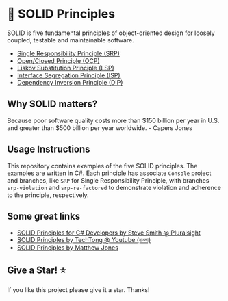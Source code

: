 # 🧱 SOLID Principles
SOLID is five fundamental principles of object-oriented design for loosely coupled, testable and maintainable software.

* [Single Responsibility Principle (SRP)](https://github.com/ramzan-ali-suzan/SOLID/tree/master/SRP)
* [Open/Closed Principle (OCP)](https://github.com/ramzan-ali-suzan/SOLID/tree/master/OCP)
* [Liskov Substitution Principle (LSP)](https://github.com/ramzan-ali-suzan/SOLID/tree/master/LSP)
* [Interface Segregation Principle (ISP)](https://github.com/ramzan-ali-suzan/SOLID/tree/master/ISP)
* [Dependency Inversion Principle (DIP)](https://github.com/ramzan-ali-suzan/SOLID/tree/master/DIP)

## Why SOLID matters?
Because poor software quality costs more than $150 billion per year in U.S. and greater than $500 billion per year worldwide. - Capers Jones

## Usage Instructions
This repository contains examples of the five SOLID principles. The examples are written in C#. Each principle has associate `Console` project and branches, like `SRP` for Single Responsibility Principle, with branches `srp-violation` and `srp-re-factored` to demonstrate violation and adherence to the principle, respectively.

## Some great links
* [SOLID Principles for C# Developers by Steve Smith @ Pluralsight](https://app.pluralsight.com/library/courses/csharp-solid-principles/table-of-contents)
* [SOLID Principles by TechTong @ Youtube (বাংলা)](https://www.youtube.com/watch?v=9cEMm3K9DcI&list=PL-V21Ub1adxDgpwN28zPU27otvAVB13_L&ab_channel=TechTong)
* [SOLID Principles by Matthew Jones](https://exceptionnotfound.net/tag/solidprinciples/)

## Give a Star! ⭐
If you like this project please give it a star. Thanks!
